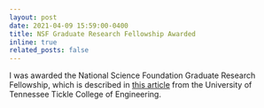 ```yaml
---
layout: post
date: 2021-04-09 15:59:00-0400
title: NSF Graduate Research Fellowship Awarded
inline: true
related_posts: false
---
```


I was awarded the National Science Foundation Graduate Research Fellowship, which is described in <a href="https://tickle.utk.edu/engineering-vols-earn-nsf-graduate-research-fellowships/">this article</a> from the University of Tennessee Tickle College of Engineering.